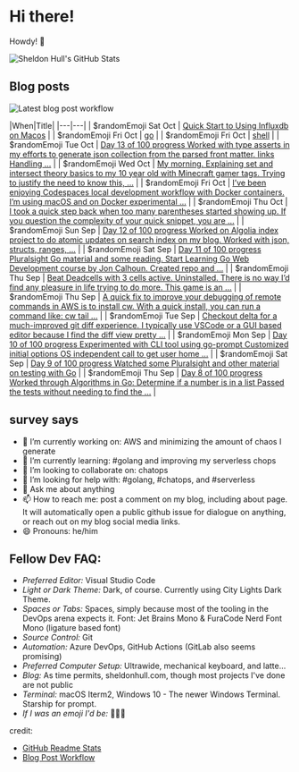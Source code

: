 # Hi there! 

Howdy! 👋 

![Sheldon Hull's GitHub Stats](https://github-readme-stats.vercel.app/api?username=sheldonhull)

## Blog posts

![Latest blog post workflow](https://github.com/sheldonhull/sheldonhull/workflows/Latest%20blog%20post%20workflow/badge.svg)

|When|Title|
|---|---|<!-- BLOG-POST-LIST:START -->
| $randomEmoji Sat Oct | [Quick Start to Using Influxdb on Macos](https://www.sheldonhull.com/blog/quick-start-to-using-influxdb-on-macos/) | 
| $randomEmoji Fri Oct | [go](https://www.sheldonhull.com/docs/go/) | 
| $randomEmoji Fri Oct | [shell](https://www.sheldonhull.com/docs/shell/) | 
| $randomEmoji Tue Oct | [Day 13 of 100 progress Worked with type asserts in my efforts to generate json collection from the parsed front matter. links Handling …](https://www.sheldonhull.com/microblog/go-r1-day-13/) | 
| $randomEmoji Wed Oct | [My morning. Explaining set and intersect theory basics to my 10 year old with Minecraft gamer tags. Trying to justify the need to know this, …](https://www.sheldonhull.com/microblog/set-theory-basics-in-the-eyes-of-10-year-old/) | 
| $randomEmoji Fri Oct | [I&rsquo;ve been enjoying Codespaces local development workflow with Docker containers.
I&rsquo;m using macOS and on Docker experimental …](https://www.sheldonhull.com/microblog/ways-to-improve-codespaces-local-docker-experience/) | 
| $randomEmoji Thu Oct | [I took a quick step back when too many parentheses started showing up. If you question the complexity of your quick snippet, you are …](https://www.sheldonhull.com/microblog/keep-the-snippet-simple/) | 
| $randomEmoji Sun Sep | [Day 12 of 100 progress Worked on Algolia index project to do atomic updates on search index on my blog. Worked with json, structs, ranges, …](https://www.sheldonhull.com/microblog/go-r1-day-12/) | 
| $randomEmoji Sat Sep | [Day 11 of 100 progress Pluralsight Go material and some reading. Start Learning Go Web Development course by Jon Calhoun. Created repo and …](https://www.sheldonhull.com/microblog/go-r1-day-11/) | 
| $randomEmoji Thu Sep | [Beat Deadcells with 3 cells active. Uninstalled. There is no way I&rsquo;d find any pleasure in life trying to do more. This game is an …](https://www.sheldonhull.com/microblog/deadcells/) | 
| $randomEmoji Thu Sep | [A quick fix to improve your debugging of remote commands in AWS is to install cw.
With a quick install, you can run a command like: cw tail …](https://www.sheldonhull.com/microblog/improve-your-cloudwatch-debugging-experience-with-cw/) | 
| $randomEmoji Tue Sep | [Checkout delta for a much-improved git diff experience. I typically use VSCode or a GUI based editor because I find the diff view pretty …](https://www.sheldonhull.com/microblog/delta-improves-the-git-diff-experience/) | 
| $randomEmoji Mon Sep | [Day 10 of 100 progress Experimented with CLI tool using go-prompt Customized initial options OS independent call to get user home …](https://www.sheldonhull.com/microblog/go-r1-day-10/) | 
| $randomEmoji Sat Sep | [Day 9 of 100 progress Watched some Pluralsight and other material on testing with Go](https://www.sheldonhull.com/microblog/go-r1-day-9/) | 
| $randomEmoji Thu Sep | [Day 8 of 100 progress Worked through Algorithms in Go: Determine if a number is in a list Passed the tests without needing to find the …](https://www.sheldonhull.com/microblog/go-r1-day-8/) | 

<!-- BLOG-POST-LIST:END -->

## survey says 

- 🔭  I’m currently working on: AWS and minimizing the amount of chaos I generate
- 🌱  I’m currently learning: #golang and improving my serverless chops
- 👯  I’m looking to collaborate on: chatops
- 🤔  I’m looking for help with: #golang, #chatops, and #serverless
- 💬  Ask me about anything
- 📫  How to reach me: post a comment on my blog, including about page. It will automatically open a public github issue for dialogue on anything, or reach out on my blog social media links.
- 😄  Pronouns: he/him


## Fellow Dev FAQ:

- _Preferred Editor:_ Visual Studio Code
- _Light or Dark Theme:_ Dark, of course. Currently using City Lights Dark Theme.
- _Spaces or Tabs:_ Spaces, simply because most of the tooling in the DevOps arena expects it. Font: Jet Brains Mono & FuraCode Nerd Font Mono (ligature based font)
- _Source Control:_ Git
- _Automation:_ Azure DevOps, GitHub Actions (GitLab also seems promising)
- _Preferred Computer Setup:_ Ultrawide, mechanical keyboard, and latte...
- _Blog:_ As time permits, sheldonhull.com, though most projects I've done are not public 
- _Terminal:_ macOS Iterm2, Windows 10 - The newer Windows Terminal. Starship for prompt.
- _If I was an emoji I'd be:_ 🌮🌮🌮


credit:
* [GitHub Readme Stats](https://github.com/anuraghazra/github-readme-stats)
* [Blog Post Workflow](https://github.com/gautamkrishnar/blog-post-workflow)
